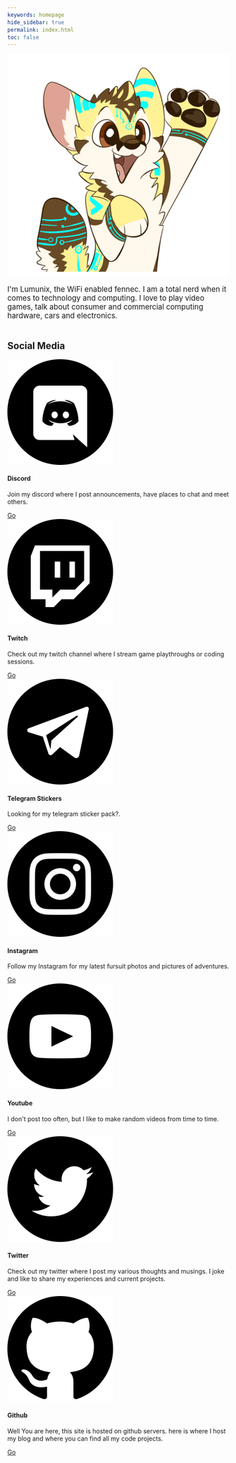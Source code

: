 ```yaml
---
keywords: homepage
hide_sidebar: true
permalink: index.html
toc: false
---
```


<div class="row">
		 <div class="column">
			<img src="images/hi.png">
		</div>
  <div class="column">
		 <p style="font-size:120%;">
       I'm Lumunix, the WiFi enabled fennec. I am a total nerd when it comes to technology and computing. I love to play video games, talk about consumer and commercial computing hardware, cars and electronics.     
      </p>
		</div>
</div>
<div class="row">
        <div class="col-lg-12">
            <h2 class="page-header">Social Media</h2>
        </div>
        <div class="col-md-3 col-sm-6">
            <div class="panel panel-default text-center">
                <div class="panel-heading">
                    <span class="fa-stack fa-5x">
                        <img src="images/social/discord.png">
                    </span>
                </div>
                <div class="panel-body">
                    <h4>Discord</h4>
                    <p>Join my discord where I post announcements, have places to chat and meet others.</p>
                    <a href="https://discord.gg/S44eGxVNzT" class="btn btn-primary">Go</a>
                </div>
            </div>
        </div>
        <div class="col-md-3 col-sm-6">
            <div class="panel panel-default text-center">
                <div class="panel-heading">
                    <span class="fa-stack fa-5x">
                          <img src="images/social/twitch.png">
                    </span>
                </div>
                <div class="panel-body">
                    <h4>Twitch</h4>
                    <p>Check out my twitch channel where I stream game playthroughs or coding sessions.</p>
                    <a href="https://www.twitch.tv/lumunix" class="btn btn-primary">Go</a>
                </div>
            </div>
        </div>
        <div class="col-md-3 col-sm-6">
            <div class="panel panel-default text-center">
                <div class="panel-heading">
                    <span class="fa-stack fa-5x">
                      <img src="images/social/telegram.png">
                    </span>
                </div>
                <div class="panel-body">
                    <h4>Telegram Stickers</h4>
                      <p>Looking for my telegram sticker pack?.</p>
                    <a href="https://t.me/addstickers/Lumunix" class="btn btn-primary">Go</a>
                </div>
            </div>
        </div>
        <div class="col-md-3 col-sm-6">
            <div class="panel panel-default text-center">
                <div class="panel-heading">
                    <span class="fa-stack fa-5x">
                      <img src="images/social/instagram.png">
                    </span>
                </div>
                <div class="panel-body">
                    <h4>Instagram</h4>
                    <p>Follow my Instagram for my latest fursuit photos and pictures of adventures.</p>
                    <a href="https://www.instagram.com/lum_unix/?hl=en" class="btn btn-primary">Go</a>
                </div>
            </div>
        </div>
        <div class="col-md-3 col-sm-6">
            <div class="panel panel-default text-center">
                <div class="panel-heading">
                    <span class="fa-stack fa-5x">
                        <img src="images/social/youtube.png">
                    </span>
                </div>
                <div class="panel-body">
                    <h4>Youtube</h4>
                    <p>I don't post too often, but I like to make random videos from time to time.</p>
                    <a href="https://www.youtube.com/channel/UClirzTkXbUFGsfP8aiUqOGg" class="btn btn-primary">Go</a>
                </div>
            </div>
        </div>
        <div class="col-md-3 col-sm-6">
            <div class="panel panel-default text-center">
                <div class="panel-heading">
                    <span class="fa-stack fa-5x">
                          <img src="images/social/twitter.png">
                    </span>
                </div>
                <div class="panel-body">
                    <h4>Twitter</h4>
                    <p>Check out my twitter where I post my various thoughts and musings. I joke and like to share my experiences and current projects.</p>
                    <a href="https://twitter.com/Lumunix" class="btn btn-primary">Go</a>
                </div>
            </div>
        </div>
        <div class="col-md-3 col-sm-6">
            <div class="panel panel-default text-center">
                <div class="panel-heading">
                    <span class="fa-stack fa-5x">
                          <img src="images/social/github.png">
                    </span>
                </div>
                <div class="panel-body">
                    <h4>Github</h4>
                    <p>Well You are here, this site is hosted on github servers. here is where I host my blog and where you can find all my code projects.</p>
                    <a href="https://lumunix.github.io/" class="btn btn-primary">Go</a>
                </div>
            </div>
        </div>
    </div>

